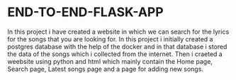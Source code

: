# END-TO-END-FLASK-APP
In this project i have created a website in which we can search for the lyrics for the songs that you are looking for.
In this project i initially created a postgres database with the help of the docker and in that database i stored the data of the songs which i collected from the internet.
Then i craeted a weebsite using python and html which mainly contain the Home page, Search page, Latest songs page and a page for adding new songs.
